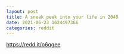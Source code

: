 ```yaml
--- 
layout: post 
title: A sneak peek into your life in 2040 
date: 2021-06-23 1624497366 
categories: reddit 
--- 
```

https://redd.it/o6qgee